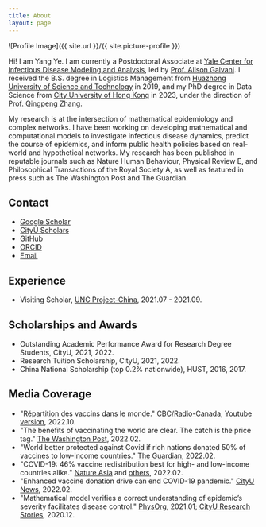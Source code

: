 ```yaml
---
title: About
layout: page
---
```

![Profile Image]({{ site.url }}/{{ site.picture-profile }})

<p>Hi! I am <span class="emphasize">Yang Ye</span>. I am currently a Postdoctoral Associate at <a href="https://ysph.yale.edu/cidma/">Yale Center for Infectious Disease Modeling and Analysis</a>, led by <a href="https://ysph.yale.edu/profile/alison-galvani/">Prof. Alison Galvani</a>. I received the B.S. degree in Logistics Management from <a href="http://english.hust.edu.cn/">Huazhong University of Science and Technology</a> in 2019, and my PhD degree in Data Science from <a href="https://www.cityu.edu.hk/">City University of Hong Kong</a> in 2023, under the direction of <a href="https://datascience.hku.hk/people/qingpeng-zhang/">Prof. Qingpeng Zhang</a>.</p>

<p>My research is at the intersection of mathematical epidemiology and complex networks. I have been working on developing mathematical and computational models to investigate infectious disease dynamics, predict the course of epidemics, and inform public health policies based on real-world and hypothetical networks. My research has been published in reputable journals such as Nature Human Behaviour, Physical Review E, and Philosophical Transactions of the Royal Society A, as well as featured in press such as The Washington Post and The Guardian.</p>

<h2>Contact</h2>

<ul>
	<li><a href="https://scholar.google.com/citations?hl=zh-CN&user=cSyfjVkAAAAJ">Google Scholar</a></li>
	<li><a href="https://scholars.cityu.edu.hk/en/persons/yang-ye(8b926a7c-8c3d-476c-bd9d-983a54087cdf).html">CityU Scholars</a></li>
	<li><a href="https://github.com/jianan0099">GitHub</a></li>
	<li><a href="https://orcid.org/0000-0003-0710-1341">ORCID</a></li>
	<li><a href="mailto: yang.ye@yale.edu">Email</a></li>
</ul>

<h2>Experience</h2>
<ul>
	<li>Visiting Scholar, <a href="https://globalhealth.unc.edu/china/">UNC Project-China</a>, 2021.07 - 2021.09.</li>
</ul>

<h2> Scholarships and Awards </h2>

<ul>
	<li>Outstanding Academic Performance Award for Research Degree Students, CityU, 2021, 2022.</li>
	<li>Research Tuition Scholarship, CityU, 2021, 2022.</li>
	<li>China National Scholarship (top 0.2% nationwide), HUST, 2016, 2017.</li>
</ul>

<h2> Media Coverage </h2>

<ul>
	
<li>"Répartition des vaccins dans le monde." <a href="https://ici.radio-canada.ca/recit-numerique/4775/covax-repartition-mondiale-vaccins-injustice">CBC/Radio-Canada</a>, <a href="https://www.youtube.com/watch?v=RQTOj3ulBbU">Youtube version</a>, 2022.10. </li>
<li>"The benefits of vaccinating the world are clear. The catch is the price tag." <a href="https://www.washingtonpost.com/world/2022/02/10/coronavirus-vaccine-price-mrna/">The Washington Post</a>, 2022.02. </li>
<li>"World better protected against Covid if rich nations donated 50% of vaccines to low-income countries." <a href="https://www.theguardian.com/australia-news/2022/feb/01/world-better-protected-against-covid-if-rich-nations-donated-50-of-vaccines-to-low-income-countries">The Guardian</a>, 2022.02. </li>
<li>"COVID-19: 46% vaccine redistribution best for high- and low-income countries alike." <a href="https://ici.radio-canada.ca/recit-numerique/4775/covax-repartition-mondiale-vaccins-injustice">Nature Asia</a> and <a href="https://www.nature.com/articles/s41562-022-01289-8/metrics">others</a>, 2022.02. </li>
<li>"Enhanced vaccine donation drive can end COVID-19 pandemic." <a href="https://www.cityu.edu.hk/media/news/2022/02/28/enhanced-vaccine-donation-drive-can-end-covid-19-pandemic">CityU News</a>, 2022.02. </li>
<li>"Mathematical model verifies a correct understanding of epidemic’s severity facilitates disease control." <a href="https://phys.org/news/2021-01-mathematical-epidemic-severity.html">PhysOrg</a>, 2021.01; <a href="https://www.cityu.edu.hk/research/stories/2020/12/10/mathematical-model-verifies-correct-understanding-epidemics-severity-facilitates-disease-control">CityU Research Stories</a>, 2020.12. </li>
	
</ul>
